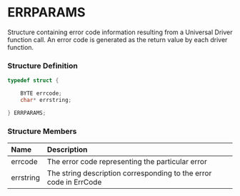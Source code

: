 # ERRPARAMS

Structure containing error code information resulting from a Universal Driver function call. An error code is generated as the return value by each driver function.

### Structure Definition 



```c
typedef struct {

    BYTE errcode;
    char* errstring;

} ERRPARAMS;
```

### Structure Members

| Name | Description |
| :--- | :--- |
| errcode | The error code representing the particular error |
| errstring | The string description corresponding to the error code in ErrCode |

